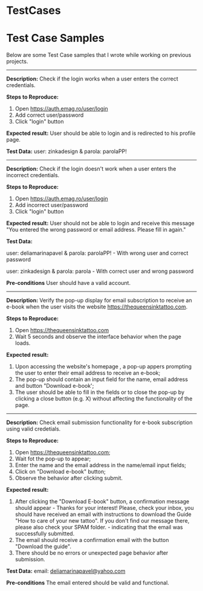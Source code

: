 # TestCases
# Test Case Samples

Below are some Test Case samples that I wrote while working on previous projects.

----------------
**Description:** 
Check if the login works when a user enters the correct credentials.

**Steps to Reproduce:**
1. Open https://auth.emag.ro/user/login
2. Add correct user/password 
3. Click "login" button

**Expected result:**
User should be able to login and is redirected to his profile page.

**Test Data:**
user: zinkadesign & parola: parolaPP!

------------------------

**Description:** 
Check if the login doesn't work when a user enters the incorrect credentials.

**Steps to Reproduce:**
1. Open https://auth.emag.ro/user/login
2. Add incorrect user/password
3. Click "login" button

**Expected result:**
User should not be able to login and receive this message "You entered the wrong password or email address. Please fill in again." 

**Test Data:**

user: deliamarinapavel & parola: parolaPP! - With wrong user and correct password 

user: zinkadesign & parola: parola - With correct user and wrong password 

**Pre-conditions**
User should have a valid account. 

------------------------

**Description:** 
Verify the pop-up display for email subscription to receive an e-book when the user visits the website https://thequeensinktattoo.com.

**Steps to Reproduce:**
1. Open https://thequeensinktattoo.com
2. Wait 5 seconds and observe the interface behavior when the page loads.


**Expected result:**
1. Upon accessing the website's homepage , a pop-up appers prompting the user to enter their email address to receive an e-book;
2. The pop-up should contain an input field for the name, email address and button "Download e-book';
3. The user should be able to fill in the fields or to close the pop-up by clicking a close button (e.g. X) without affecting the functionality of the page.  

------------------------

**Description:** 
Check email submission functionality for e-book subscription using valid credetials.

**Steps to Reproduce:**
1. Open https://thequeensinktattoo.com; 
2. Wait fot the pop-up to appear; 
3. Enter the name and the email address in the name/email input fields;
4. Click on "Download e-book" button;
5. Observe the behavior after clicking submit. 

**Expected result:**
1. After clicking the "Download E-book" button, a confirmation message should appear - Thanks for your interest!
Please, check your inbox, you should have received an email with instructions to download the Guide "How to care of your new tattoo".
If you don't find our message there, please also check your SPAM folder. - indicating that the email was successfully submitted.
2. The email should receive a confirmation email with the button "Download the guide".
3. There should be no errors or unexpected page behavior after submission. 

**Test Data:**
email: deliamarinapavel@yahoo.com 

**Pre-conditions**
The email entered should be valid and functional.  
